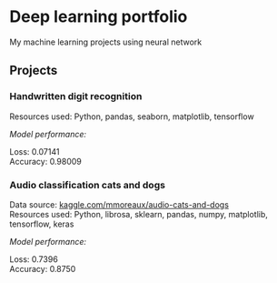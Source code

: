 # Deep learning portfolio
My machine learning projects using neural network

## Projects
### Handwritten digit recognition
Resources used: Python, pandas, seaborn, matplotlib, tensorflow

*Model performance:*

Loss: 0.07141\
Accuracy: 0.98009

### Audio classification cats and dogs
Data source: [kaggle.com/mmoreaux/audio-cats-and-dogs](https://www.kaggle.com/mmoreaux/audio-cats-and-dogs)\
Resources used: Python, librosa, sklearn, pandas, numpy, matplotlib, tensorflow, keras

*Model performance:*

Loss: 0.7396\
Accuracy: 0.8750
